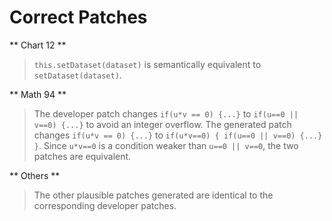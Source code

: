 # Correct Patches

** Chart 12 **
> `this.setDataset(dataset)` is semantically equivalent to `setDataset(dataset)`.

** Math 94 **
> The developer patch changes `if(u*v == 0) {...}` to `if(u==0 || v==0) {...}` to 
avoid an integer overflow. The generated patch changes `if(u*v == 0) {...}` to
`if(u*v==0) { if(u==0 || v==0) {...} }`. Since `u*v==0` is a condition weaker than
`u==0 || v==0`, the two patches are equivalent.

** Others **
> The other plausible patches generated are identical to the corresponding developer patches.

